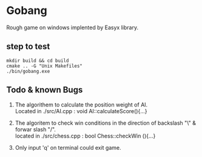 # Gobang
Rough game on windows implented by Easyx library.

## step to test
````
mkdir build && cd build
cmake .. -G "Unix Makefiles"
./bin/gobang.exe
````


## Todo & known Bugs

1. The algorithem to calculate the position weight of AI.  
   Located in ./src/AI.cpp :  void AI::calculateScore(){...}    


2. The algoritem to check win conditions in the direction of backslash "\\" & forwar slash "/".  
   located in ./src/chess.cpp : bool Chess::checkWin (){...}
   
3. Only input 'q' on terminal could exit game. 
